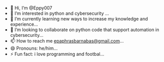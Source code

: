 - 👋 Hi, I’m @Eppy007
- 👀 I’m interested in python and cybersecurity ...
- 🌱 I’m currently learning new ways to increase my knowledge and experience...
- 💞️ I’m looking to collaborate on python code that support automation in cybersecurity...
- 📫 How to reach me epaphrasbarnabas@gmail.com...
- 😄 Pronouns: he/him...
- ⚡ Fun fact: i love programming and footbal...

<!---
Eppy007/Eppy007 is a ✨ special ✨ repository because its `README.md` (this file) appears on your GitHub profile.
You can click the Preview link to take a look at your changes.
--->
